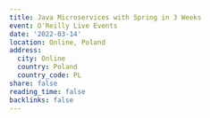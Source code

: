 ```yaml
---
title: Java Microservices with Spring in 3 Weeks
event: O'Reilly Live Events
date: '2022-03-14'
location: Online, Poland
address:
  city: Online
  country: Poland
  country_code: PL
share: false
reading_time: false
backlinks: false
---
```

